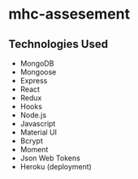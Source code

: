 # mhc-assesement

## Technologies Used
- MongoDB
- Mongoose
- Express
- React 
- Redux
- Hooks
- Node.js
- Javascript
- Material UI
- Bcrypt
- Moment 
- Json Web Tokens
- Heroku (deployment)


